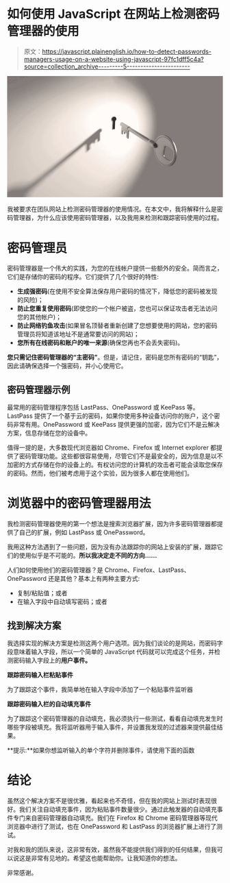 # 如何使用 JavaScript 在网站上检测密码管理器的使用

> 原文：<https://javascript.plainenglish.io/how-to-detect-passwords-managers-usage-on-a-website-using-javascript-97fc1dff5c4a?source=collection_archive---------5----------------------->

![](img/ce7c15338b62e50c9bad93d2473b8c2d.png)

我被要求在团队网站上检测密码管理器的使用情况。在本文中，我将解释什么是密码管理器，为什么应该使用密码管理器，以及我用来检测和跟踪密码使用的过程。

# **密码管理员**

密码管理器是一个伟大的实践，为您的在线帐户提供一些额外的安全。简而言之，它们是存储你的密码的程序。它们提供了几个很好的特性:

*   **生成强密码**(在使用不安全算法保存用户密码的情况下，降低您的密码被发现的风险)；
*   **防止您重复使用密码**(即使您的一个帐户被盗，您也可以保证攻击者无法访问您的其他帐户)；
*   **防止网络钓鱼攻击**(如果冒名顶替者重新创建了您想要使用的网站，您的密码管理员将知道该地址不是通常要访问的网站)；
*   **您所有在线密码和账户的唯一来源**(确保您再也不会丢失密码)。

**您只需记住密码管理器的“主密码”**。但是，请记住，密码是您所有密码的“钥匙”，因此请确保选择一个强密码，并小心使用它。

## 密码管理器示例

最常用的密码管理程序包括 LastPass、OnePassword 或 KeePass 等。LastPass 提供了一个基于云的密码，如果你使用多种设备访问你的账户，这个密码非常有用。OnePassword 或 KeePass 提供更强的加密，因为它们不是云解决方案，信息存储在您的设备中。

值得一提的是，大多数现代浏览器如 Chrome、Firefox 或 Internet explorer 都提供了密码管理功能。这些都很容易使用，尽管它们不是最安全的，因为信息是以不加密的方式存储在你的设备上的。有权访问您的计算机的攻击者可能会读取您保存的密码。然而，他们被考虑用于这个实验，因为很多人都在使用他们。

# 浏览器中的密码管理器用法

我检测密码管理器使用的第一个想法是搜索浏览器扩展，因为许多密码管理器都提供了自己的扩展，例如 LastPass 或 OnePassword。

我用这种方法遇到了一些问题，因为没有办法跟踪你的网站上安装的扩展，跟踪它们的使用似乎是不可能的。**所以我决定走不同的方向……**

人们如何使用他们的密码管理器？是 Chrome、Firefox、LastPass、OnePassword 还是其他？基本上有两种主要方式:

*   复制/粘贴值；或者
*   在输入字段中自动填写密码；或者

## 找到解决方案

我选择实现的解决方案是检测这两个用户选项。因为我们谈论的是网站，而密码字段意味着输入字段，所以一个简单的 JavaScript 代码就可以完成这个任务，并检测密码输入字段上的**用户事件。**

**跟踪密码输入栏粘贴事件**

为了跟踪这个事件，我简单地在输入字段中添加了一个粘贴事件监听器

**跟踪密码输入栏的自动填充事件**

为了跟踪这个密码管理器的自动填充，我必须执行一些测试，看看自动填充发生时哪些字段被填充。我将监听器用于输入事件，并设置我发现的过滤器来提供最佳结果。

**提示:**如果你想监听输入的单个字符并删除事件，请使用下面的函数

# 结论

虽然这个解决方案不是很优雅，看起来也不奇怪，但在我的网站上测试时表现很好。我们关注自动填充事件，因为粘贴事件数量很少。通过此触发器的自动填充事件专门来自密码管理器自动填充。我们在 Firefox 和 Chrome 密码管理器等现代浏览器中进行了测试，也在 OnePassword 和 LastPass 的浏览器扩展上进行了测试。

对我和我的团队来说，这非常有效，虽然我不能提供我们得到的任何结果，但我可以说这是非常有见地的。希望这也能帮助你。让我知道你的想法。

非常感谢。